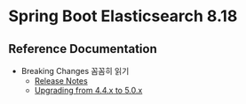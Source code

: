 # Spring Boot Elasticsearch 8.18

## Reference Documentation

- Breaking Changes 꼼꼼히 읽기
  - [Release Notes](https://github.com/spring-projects/spring-data-elasticsearch/releases)
  - [Upgrading from 4.4.x to 5.0.x](https://docs.spring.io/spring-data/elasticsearch/docs/5.1.2/reference/html/#elasticsearch-migration-guide-4.4-5.0)
